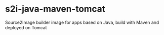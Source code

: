 # s2i-java-maven-tomcat
Source2Image builder image for apps based on Java, build with Maven and deployed on Tomcat
